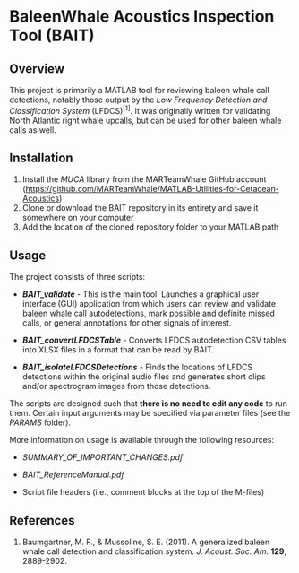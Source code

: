 # BaleenWhale Acoustics Inspection Tool (BAIT)

## Overview
This project is primarily a MATLAB tool for reviewing baleen whale call detections, notably those output by the *Low Frequency Detection and Classification System* (LFDCS)<sup>[1]</sup>. It was originally written for validating North Atlantic right whale upcalls, but can be used for other baleen whale calls as well.


## Installation
1) Install the *MUCA* library from the MARTeamWhale GitHub account (https://github.com/MARTeamWhale/MATLAB-Utilities-for-Cetacean-Acoustics) 
2) Clone or download the BAIT repository in its entirety and save it somewhere on your computer
3) Add the location of the cloned repository folder to your MATLAB path


## Usage
The project consists of three scripts:

- ***BAIT_validate*** - This is the main tool. Launches a graphical user interface (GUI) application from which users can review and validate baleen whale call autodetections, mark possible and definite missed calls, or general annotations for other signals of interest.

- ***BAIT_convertLFDCSTable*** - Converts LFDCS autodetection CSV tables into XLSX files in a format that can be read by BAIT.

- ***BAIT_isolateLFDCSDetections*** - Finds the locations of LFDCS detections within the original audio files and generates short clips and/or spectrogram images from those detections.

The scripts are designed such that **there is no need to edit any code** to run them. Certain input arguments may be specified via parameter files (see the *PARAMS* folder).

More information on usage is available through the following resources:

- *SUMMARY_OF_IMPORTANT_CHANGES.pdf*

- *BAIT_ReferenceManual.pdf*

- Script file headers (i.e., comment blocks at the top of the M-files)


## References
1) Baumgartner, M. F., & Mussoline, S. E. (2011). A generalized baleen whale call detection and classification system. *J. Acoust. Soc. Am.* **129**, 2889-2902.
